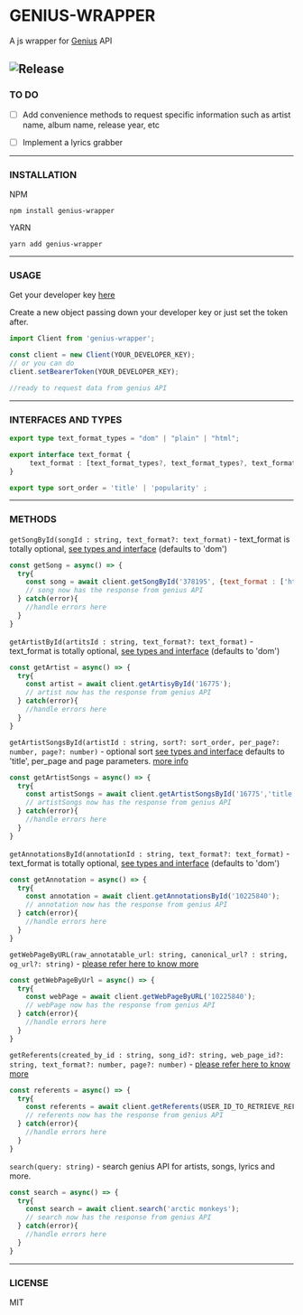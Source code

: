 # GENIUS-WRAPPER
A js wrapper for [Genius](https://genius.com/) API

![Release](https://badgen.net/github/release/VitorDiass/genius-wrapper/stable)
---

### TO DO

- [ ] Add convenience methods to request specific information such as artist name, album name, release year, etc
- [ ] Implement a lyrics grabber


---
### INSTALLATION

NPM
```
npm install genius-wrapper
```
YARN
```
yarn add genius-wrapper
```
---
### USAGE

Get your developer key [here](https://genius.com/developers)

Create a new object passing down your developer key or just set the token after. 
```js
import Client from 'genius-wrapper';

const client = new Client(YOUR_DEVELOPER_KEY);
// or you can do
client.setBearerToken(YOUR_DEVELOPER_KEY);

//ready to request data from genius API
```
---

### INTERFACES AND TYPES

```ts
export type text_format_types = "dom" | "plain" | "html";

export interface text_format {
     text_format : [text_format_types?, text_format_types?, text_format_types?];
}

export type sort_order = 'title' | 'popularity' ;

```

---
### METHODS

`getSongById(songId : string, text_format?: text_format)` - text_format is totally optional, [see types and interface](#interfaces-and-types) (defaults to 'dom')

```js
const getSong = async() => {
  try{
    const song = await client.getSongById('378195', {text_format : ['html']});
    // song now has the response from genius API
  } catch(error){
    //handle errors here
  }
}
```

`getArtistById(artitsId : string, text_format?: text_format)` - text_format is totally optional, [see types and interface](#interfaces-and-types) (defaults to 'dom')

```js
const getArtist = async() => {
  try{
    const artist = await client.getArtisyById('16775');
    // artist now has the response from genius API
  } catch(error){
    //handle errors here
  }
}
```

`getArtistSongsById(artistId : string, sort?: sort_order, per_page?: number, page?: number)` - optional sort [see types and interface](#interfaces-and-types) defaults to 'title', per_page and page parameters. [more info](https://docs.genius.com/#artists-h2)


```js
const getArtistSongs = async() => {
  try{
    const artistSongs = await client.getArtistSongsById('16775','title', 5, 3);
    // artistSongs now has the response from genius API
  } catch(error){
    //handle errors here
  }
}
```

`getAnnotationsById(annotationId : string, text_format?: text_format)` - text_format is totally optional, [see types and interface](#interfaces-and-types) (defaults to 'dom')

```js
const getAnnotation = async() => {
  try{
    const annotation = await client.getAnnotationsById('10225840');
    // annotation now has the response from genius API
  } catch(error){
    //handle errors here
  }
}
```

`getWebPageByURL(raw_annotatable_url: string, canonical_url? : string, og_url?: string)` - [please refer here to know more](https://docs.genius.com/#web_pages-h2)


```js
const getWebPageByUrl = async() => {
  try{
    const webPage = await client.getWebPageByURL('10225840');
    // webPage now has the response from genius API
  } catch(error){
    //handle errors here
  }
}
```

`getReferents(created_by_id : string, song_id?: string, web_page_id?: string, text_format?: number, page?: number)` - [please refer here to know more](https://docs.genius.com/#referents-h2)

```js
const referents = async() => {
  try{
    const referents = await client.getReferents(USER_ID_TO_RETRIEVE_REFERENTS_FROM);
    // referents now has the response from genius API
  } catch(error){
    //handle errors here
  }
}
```

`search(query: string)` - search genius API for artists, songs, lyrics and more. 

```js
const search = async() => {
  try{
    const search = await client.search('arctic monkeys');
    // search now has the response from genius API
  } catch(error){
    //handle errors here
  }
}
```

---

### LICENSE
MIT




